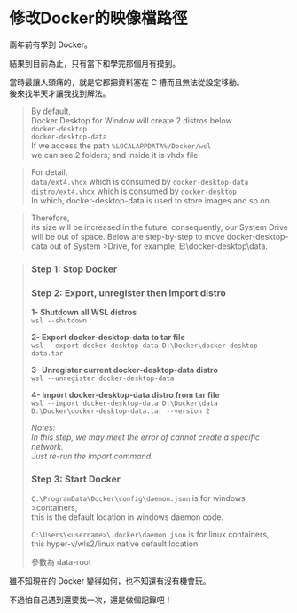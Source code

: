 # 修改Docker的映像檔路徑


兩年前有學到 Docker。

<!--more-->

結果到目前為止，只有當下和學完那個月有摸到。

當時最讓人頭痛的，就是它都把資料塞在 C 槽而且無法從設定移動。  
後來找半天才讓我找到解法。

> By default,  
> Docker Desktop for Window will create 2 distros below  
> `docker-desktop`  
> `docker-desktop-data`  
> If we access the path `%LOCALAPPDATA%/Docker/wsl`  
> we can see 2 folders; and inside it is vhdx file.

> For detail,  
> `data/ext4.vhdx` which is consumed by `docker-desktop-data`  
> `distro/ext4.vhdx` which is consumed by `docker-desktop`  
> In which, docker-desktop-data is used to store images and so on.

> Therefore,  
> its size will be increased in the future, consequently,
> our System Drive will be out of space.
> Below are step-by-step to move docker-desktop-data out of System >Drive,
> for example, E:\docker-desktop\data.

> ### Step 1: Stop Docker
>
> ### Step 2: Export, unregister then import distro
>
> **1- Shutdown all WSL distros**  
> `wsl --shutdown`
>
> **2- Export docker-desktop-data to tar file**  
> `wsl --export docker-desktop-data D:\Docker\docker-desktop-data.tar`
>
> **3- Unregister current docker-desktop-data distro**  
> `wsl --unregister docker-desktop-data`
>
> **4- Import docker-desktop-data distro from tar file**  
> `wsl --import docker-desktop-data D:\Docker\data D:\Docker\docker-desktop-data.tar --version 2`
>
> _Notes:  
> In this step, we may meet the error of cannot create a specific network.  
> Just re-run the import command._
>
> ### Step 3: Start Docker
>
> `C:\ProgramData\Docker\config\daemon.json` is for windows >containers,  
> this is the default location in windows daemon code.
>
> `C:\Users\<username>\.docker\daemon.json` is for linux containers,  
> this hyper-v/wls2/linux native default location
>
> 參數為 data-root

雖不知現在的 Docker 變得如何，也不知還有沒有機會玩。

不過怕自己遇到還要找一次，還是做個記錄吧！

